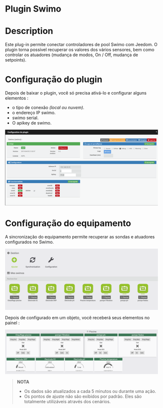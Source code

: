# Plugin Swimo

# Description

Este plug-in permite conectar controladores de pool Swimo com Jeedom.
O plugin torna possível recuperar os valores dos vários sensores, bem como controlar os atuadores (mudança de modos, On / Off, mudança de setpoints).

# Configuração do plugin

Depois de baixar o plugin, você só precisa ativá-lo e configurar alguns elementos :

- o tipo de conexão *(local ou nuvem)*.
- o endereço IP swimo.
- swimo serial.
- O apikey de swimo.

![swimo](../images/swimo1.png)

# Configuração do equipamento

A sincronização do equipamento permite recuperar as sondas e atuadores configurados no Swimo.

![swimo2](../images/swimo2.png)

Depois de configurado em um objeto, você receberá seus elementos no painel :

![swimo3](../images/swimo3.png)

> **NOTA**
>
> - Os dados são atualizados a cada 5 minutos ou durante uma ação.
> - Os pontos de ajuste não são exibidos por padrão.
> Eles são totalmente utilizáveis através dos cenários.
